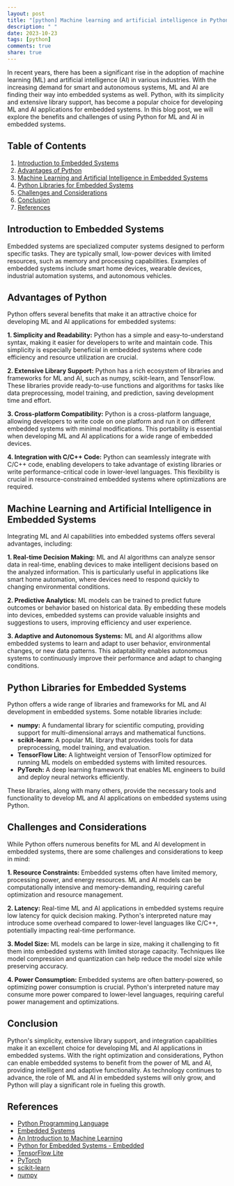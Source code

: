 ```yaml
---
layout: post
title: "[python] Machine learning and artificial intelligence in Python for embedded systems"
description: " "
date: 2023-10-23
tags: [python]
comments: true
share: true
---
```


In recent years, there has been a significant rise in the adoption of machine learning (ML) and artificial intelligence (AI) in various industries. With the increasing demand for smart and autonomous systems, ML and AI are finding their way into embedded systems as well. Python, with its simplicity and extensive library support, has become a popular choice for developing ML and AI applications for embedded systems. In this blog post, we will explore the benefits and challenges of using Python for ML and AI in embedded systems.

## Table of Contents
1. [Introduction to Embedded Systems](#introduction-to-embedded-systems)
2. [Advantages of Python](#advantages-of-python)
3. [Machine Learning and Artificial Intelligence in Embedded Systems](#machine-learning-and-artificial-intelligence-in-embedded-systems)
4. [Python Libraries for Embedded Systems](#python-libraries-for-embedded-systems)
5. [Challenges and Considerations](#challenges-and-considerations)
6. [Conclusion](#conclusion)
7. [References](#references)

## Introduction to Embedded Systems
Embedded systems are specialized computer systems designed to perform specific tasks. They are typically small, low-power devices with limited resources, such as memory and processing capabilities. Examples of embedded systems include smart home devices, wearable devices, industrial automation systems, and autonomous vehicles.

## Advantages of Python
Python offers several benefits that make it an attractive choice for developing ML and AI applications for embedded systems:

**1. Simplicity and Readability:** Python has a simple and easy-to-understand syntax, making it easier for developers to write and maintain code. This simplicity is especially beneficial in embedded systems where code efficiency and resource utilization are crucial.

**2. Extensive Library Support:** Python has a rich ecosystem of libraries and frameworks for ML and AI, such as numpy, scikit-learn, and TensorFlow. These libraries provide ready-to-use functions and algorithms for tasks like data preprocessing, model training, and prediction, saving development time and effort.

**3. Cross-platform Compatibility:** Python is a cross-platform language, allowing developers to write code on one platform and run it on different embedded systems with minimal modifications. This portability is essential when developing ML and AI applications for a wide range of embedded devices.

**4. Integration with C/C++ Code:** Python can seamlessly integrate with C/C++ code, enabling developers to take advantage of existing libraries or write performance-critical code in lower-level languages. This flexibility is crucial in resource-constrained embedded systems where optimizations are required.

## Machine Learning and Artificial Intelligence in Embedded Systems
Integrating ML and AI capabilities into embedded systems offers several advantages, including:

**1. Real-time Decision Making:** ML and AI algorithms can analyze sensor data in real-time, enabling devices to make intelligent decisions based on the analyzed information. This is particularly useful in applications like smart home automation, where devices need to respond quickly to changing environmental conditions.

**2. Predictive Analytics:** ML models can be trained to predict future outcomes or behavior based on historical data. By embedding these models into devices, embedded systems can provide valuable insights and suggestions to users, improving efficiency and user experience.

**3. Adaptive and Autonomous Systems:** ML and AI algorithms allow embedded systems to learn and adapt to user behavior, environmental changes, or new data patterns. This adaptability enables autonomous systems to continuously improve their performance and adapt to changing conditions.

## Python Libraries for Embedded Systems
Python offers a wide range of libraries and frameworks for ML and AI development in embedded systems. Some notable libraries include:

- **numpy:** A fundamental library for scientific computing, providing support for multi-dimensional arrays and mathematical functions.
- **scikit-learn:** A popular ML library that provides tools for data preprocessing, model training, and evaluation.
- **TensorFlow Lite:** A lightweight version of TensorFlow optimized for running ML models on embedded systems with limited resources.
- **PyTorch:** A deep learning framework that enables ML engineers to build and deploy neural networks efficiently.

These libraries, along with many others, provide the necessary tools and functionality to develop ML and AI applications on embedded systems using Python.

## Challenges and Considerations
While Python offers numerous benefits for ML and AI development in embedded systems, there are some challenges and considerations to keep in mind:

**1. Resource Constraints:** Embedded systems often have limited memory, processing power, and energy resources. ML and AI models can be computationally intensive and memory-demanding, requiring careful optimization and resource management.

**2. Latency:** Real-time ML and AI applications in embedded systems require low latency for quick decision making. Python's interpreted nature may introduce some overhead compared to lower-level languages like C/C++, potentially impacting real-time performance.

**3. Model Size:** ML models can be large in size, making it challenging to fit them into embedded systems with limited storage capacity. Techniques like model compression and quantization can help reduce the model size while preserving accuracy.

**4. Power Consumption:** Embedded systems are often battery-powered, so optimizing power consumption is crucial. Python's interpreted nature may consume more power compared to lower-level languages, requiring careful power management and optimizations.

## Conclusion
Python's simplicity, extensive library support, and integration capabilities make it an excellent choice for developing ML and AI applications in embedded systems. With the right optimization and considerations, Python can enable embedded systems to benefit from the power of ML and AI, providing intelligent and adaptive functionality. As technology continues to advance, the role of ML and AI in embedded systems will only grow, and Python will play a significant role in fueling this growth.

## References
- [Python Programming Language](https://www.python.org/)
- [Embedded Systems](https://en.wikipedia.org/wiki/Embedded_system)
- [An Introduction to Machine Learning](https://machinelearningmastery.com/what-is-machine-learning/)
- [Python for Embedded Systems - Embedded](https://embeddedpython.org/)
- [TensorFlow Lite](https://www.tensorflow.org/lite)
- [PyTorch](https://pytorch.org/)
- [scikit-learn](https://scikit-learn.org/)
- [numpy](https://numpy.org/)